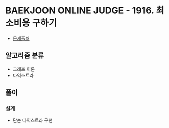 # BAEKJOON ONLINE JUDGE - 1916. 최소비용 구하기

* [문제출처](https://www.acmicpc.net/problem/1916 "1916. 최소비용 구하기")

## 알고리즘 분류
- 그래프 이론
- 다익스트라

## 풀이

### 설계
- 단순 다익스트라 구현